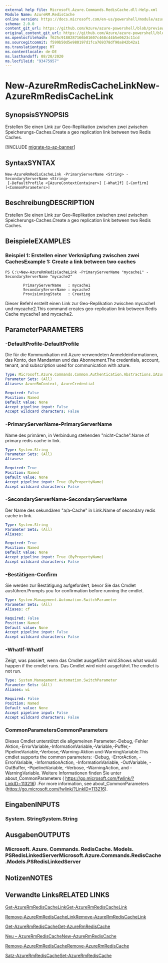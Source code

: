 ```yaml
---
external help file: Microsoft.Azure.Commands.RedisCache.dll-Help.xml
Module Name: AzureRM.RedisCache
online version: https://docs.microsoft.com/en-us/powershell/module/azurerm.rediscache/new-azurermrediscachelink
schema: 2.0.0
content_git_url: https://github.com/Azure/azure-powershell/blob/preview/src/ResourceManager/RedisCache/Commands.RedisCache/help/New-AzureRmRedisCacheLink.md
original_content_git_url: https://github.com/Azure/azure-powershell/blob/preview/src/ResourceManager/RedisCache/Commands.RedisCache/help/New-AzureRmRedisCacheLink.md
ms.openlocfilehash: f625c9180287166b01607c468c44b5e0623c11cd
ms.sourcegitcommit: f599b50d5e980197d1fca769378df90a842b42a1
ms.translationtype: MT
ms.contentlocale: de-DE
ms.lasthandoff: 08/20/2020
ms.locfileid: "93475957"
---
```

# <span data-ttu-id="7f7ae-101">New-AzureRmRedisCacheLink</span><span class="sxs-lookup"><span data-stu-id="7f7ae-101">New-AzureRmRedisCacheLink</span></span>

## <span data-ttu-id="7f7ae-102">Synopsis</span><span class="sxs-lookup"><span data-stu-id="7f7ae-102">SYNOPSIS</span></span>
<span data-ttu-id="7f7ae-103">Erstellen Sie einen Link zur Geo-Replikation zwischen zwei zwischen Speicherungs-Caches.</span><span class="sxs-lookup"><span data-stu-id="7f7ae-103">Create a geo replication link between two Redis Caches.</span></span>

[!INCLUDE [migrate-to-az-banner](../../includes/migrate-to-az-banner.md)]

## <span data-ttu-id="7f7ae-104">Syntax</span><span class="sxs-lookup"><span data-stu-id="7f7ae-104">SYNTAX</span></span>

```
New-AzureRmRedisCacheLink -PrimaryServerName <String> -SecondaryServerName <String>
 [-DefaultProfile <IAzureContextContainer>] [-WhatIf] [-Confirm] [<CommonParameters>]
```

## <span data-ttu-id="7f7ae-105">Beschreibung</span><span class="sxs-lookup"><span data-stu-id="7f7ae-105">DESCRIPTION</span></span>
<span data-ttu-id="7f7ae-106">Erstellen Sie einen Link zur Geo-Replikation zwischen zwei zwischen Speicherungs-Caches.</span><span class="sxs-lookup"><span data-stu-id="7f7ae-106">Create a geo replication link between two Redis Caches.</span></span>

## <span data-ttu-id="7f7ae-107">Beispiele</span><span class="sxs-lookup"><span data-stu-id="7f7ae-107">EXAMPLES</span></span>

### <span data-ttu-id="7f7ae-108">Beispiel 1: Erstellen einer Verknüpfung zwischen zwei Caches</span><span class="sxs-lookup"><span data-stu-id="7f7ae-108">Example 1: Create a link between two caches</span></span>
```
PS C:\>New-AzureRmRedisCacheLink -PrimaryServerName "mycache1" -SecondaryServerName "mycache2"

        PrimaryServerName   : mycache1
        SecondaryServerName : mycache2
        ProvisioningState   : Creating
```

<span data-ttu-id="7f7ae-109">Dieser Befehl erstellt einen Link zur Geo-Replikation zwischen mycache1 und mycache2.</span><span class="sxs-lookup"><span data-stu-id="7f7ae-109">This command creates geo-replication link between Redis Cache mycache1 and mycache2.</span></span>

## <span data-ttu-id="7f7ae-110">Parameter</span><span class="sxs-lookup"><span data-stu-id="7f7ae-110">PARAMETERS</span></span>

### <span data-ttu-id="7f7ae-111">-DefaultProfile</span><span class="sxs-lookup"><span data-stu-id="7f7ae-111">-DefaultProfile</span></span>
<span data-ttu-id="7f7ae-112">Die für die Kommunikation mit Azure verwendeten Anmeldeinformationen, das Konto, den Mandanten und das Abonnement.</span><span class="sxs-lookup"><span data-stu-id="7f7ae-112">The credentials, account, tenant, and subscription used for communication with azure.</span></span>

```yaml
Type: Microsoft.Azure.Commands.Common.Authentication.Abstractions.IAzureContextContainer
Parameter Sets: (All)
Aliases: AzureRmContext, AzureCredential

Required: False
Position: Named
Default value: None
Accept pipeline input: False
Accept wildcard characters: False
```

### <span data-ttu-id="7f7ae-113">-PrimaryServerName</span><span class="sxs-lookup"><span data-stu-id="7f7ae-113">-PrimaryServerName</span></span>
<span data-ttu-id="7f7ae-114">Name des primären, in Verbindung stehenden "nicht-Cache".</span><span class="sxs-lookup"><span data-stu-id="7f7ae-114">Name of primary redis cache in link.</span></span>

```yaml
Type: System.String
Parameter Sets: (All)
Aliases:

Required: True
Position: Named
Default value: None
Accept pipeline input: True (ByPropertyName)
Accept wildcard characters: False
```

### <span data-ttu-id="7f7ae-115">-SecondaryServerName</span><span class="sxs-lookup"><span data-stu-id="7f7ae-115">-SecondaryServerName</span></span>
<span data-ttu-id="7f7ae-116">Der Name des sekundären "a/a-Cache" in Link.</span><span class="sxs-lookup"><span data-stu-id="7f7ae-116">Name of secondary redis cache in link.</span></span>

```yaml
Type: System.String
Parameter Sets: (All)
Aliases:

Required: True
Position: Named
Default value: None
Accept pipeline input: True (ByPropertyName)
Accept wildcard characters: False
```

### <span data-ttu-id="7f7ae-117">-Bestätigen</span><span class="sxs-lookup"><span data-stu-id="7f7ae-117">-Confirm</span></span>
<span data-ttu-id="7f7ae-118">Sie werden zur Bestätigung aufgefordert, bevor Sie das Cmdlet ausführen.</span><span class="sxs-lookup"><span data-stu-id="7f7ae-118">Prompts you for confirmation before running the cmdlet.</span></span>

```yaml
Type: System.Management.Automation.SwitchParameter
Parameter Sets: (All)
Aliases: cf

Required: False
Position: Named
Default value: None
Accept pipeline input: False
Accept wildcard characters: False
```

### <span data-ttu-id="7f7ae-119">-WhatIf</span><span class="sxs-lookup"><span data-stu-id="7f7ae-119">-WhatIf</span></span>
<span data-ttu-id="7f7ae-120">Zeigt, was passiert, wenn das Cmdlet ausgeführt wird.</span><span class="sxs-lookup"><span data-stu-id="7f7ae-120">Shows what would happen if the cmdlet runs.</span></span>
<span data-ttu-id="7f7ae-121">Das Cmdlet wird nicht ausgeführt.</span><span class="sxs-lookup"><span data-stu-id="7f7ae-121">The cmdlet is not run.</span></span>

```yaml
Type: System.Management.Automation.SwitchParameter
Parameter Sets: (All)
Aliases: wi

Required: False
Position: Named
Default value: None
Accept pipeline input: False
Accept wildcard characters: False
```

### <span data-ttu-id="7f7ae-122">CommonParameters</span><span class="sxs-lookup"><span data-stu-id="7f7ae-122">CommonParameters</span></span>
<span data-ttu-id="7f7ae-123">Dieses Cmdlet unterstützt die allgemeinen Parameter:-Debug,-Fehler Aktion,-ErrorVariable,-InformationVariable,-Variable,-Puffer,-PipelineVariable,-Verbose,-Warning-Aktion und-WarningVariable.</span><span class="sxs-lookup"><span data-stu-id="7f7ae-123">This cmdlet supports the common parameters: -Debug, -ErrorAction, -ErrorVariable, -InformationAction, -InformationVariable, -OutVariable, -OutBuffer, -PipelineVariable, -Verbose, -WarningAction, and -WarningVariable.</span></span> <span data-ttu-id="7f7ae-124">Weitere Informationen finden Sie unter about_CommonParameters ( https://go.microsoft.com/fwlink/?LinkID=113216) .</span><span class="sxs-lookup"><span data-stu-id="7f7ae-124">For more information, see about_CommonParameters (https://go.microsoft.com/fwlink/?LinkID=113216).</span></span>

## <span data-ttu-id="7f7ae-125">Eingaben</span><span class="sxs-lookup"><span data-stu-id="7f7ae-125">INPUTS</span></span>

### <span data-ttu-id="7f7ae-126">System. String</span><span class="sxs-lookup"><span data-stu-id="7f7ae-126">System.String</span></span>

## <span data-ttu-id="7f7ae-127">Ausgaben</span><span class="sxs-lookup"><span data-stu-id="7f7ae-127">OUTPUTS</span></span>

### <span data-ttu-id="7f7ae-128">Microsoft. Azure. Commands. RedisCache. Models. PSRedisLinkedServer</span><span class="sxs-lookup"><span data-stu-id="7f7ae-128">Microsoft.Azure.Commands.RedisCache.Models.PSRedisLinkedServer</span></span>

## <span data-ttu-id="7f7ae-129">Notizen</span><span class="sxs-lookup"><span data-stu-id="7f7ae-129">NOTES</span></span>

## <span data-ttu-id="7f7ae-130">Verwandte Links</span><span class="sxs-lookup"><span data-stu-id="7f7ae-130">RELATED LINKS</span></span>

[<span data-ttu-id="7f7ae-131">Get-AzureRmRedisCacheLink</span><span class="sxs-lookup"><span data-stu-id="7f7ae-131">Get-AzureRmRedisCacheLink</span></span>](./Get-AzureRmRedisCacheLink.md)

[<span data-ttu-id="7f7ae-132">Remove-AzureRmRedisCacheLink</span><span class="sxs-lookup"><span data-stu-id="7f7ae-132">Remove-AzureRmRedisCacheLink</span></span>](./Remove-AzureRmRedisCacheLink.md)

[<span data-ttu-id="7f7ae-133">Get-AzureRmRedisCache</span><span class="sxs-lookup"><span data-stu-id="7f7ae-133">Get-AzureRmRedisCache</span></span>](./Get-AzureRmRedisCache.md)

[<span data-ttu-id="7f7ae-134">Neu – AzureRmRedisCache</span><span class="sxs-lookup"><span data-stu-id="7f7ae-134">New-AzureRmRedisCache</span></span>](./New-AzureRmRedisCache.md)

[<span data-ttu-id="7f7ae-135">Remove-AzureRmRedisCache</span><span class="sxs-lookup"><span data-stu-id="7f7ae-135">Remove-AzureRmRedisCache</span></span>](./Remove-AzureRmRedisCache.md)

[<span data-ttu-id="7f7ae-136">Satz-AzureRmRedisCache</span><span class="sxs-lookup"><span data-stu-id="7f7ae-136">Set-AzureRmRedisCache</span></span>](./Set-AzureRmRedisCache.md)
